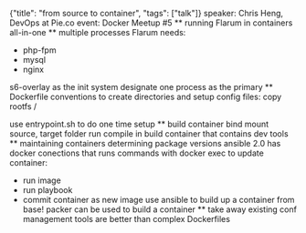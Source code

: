 {"title": "from source to container", "tags": ["talk"]}
speaker: Chris Heng, DevOps at Pie.co
event: Docker Meetup #5
** running Flarum in containers
all-in-one
** multiple processes
Flarum needs:
* php-fpm
* mysql
* nginx

s6-overlay as the init system
designate one process as the primary
** Dockerfile conventions
to create directories and setup config files:
copy rootfs /

use entrypoint.sh to do one time setup
** build container
bind mount source, target folder
run compile in build container that contains dev tools
** maintaining containers
determining package versions
ansible 2.0 has docker conections that runs commands with docker exec
to update container:
* run image
* run playbook
* commit container as new image
use ansible to build up a container from base!
packer can be used to build a container
** take away
existing conf management tools are better than complex Dockerfiles
